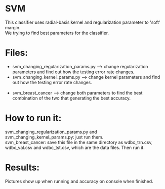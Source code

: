 # SVM 
This classifier uses radial-basis kernel and regularization parameter to 'soft' margin.<br />
We trying to find best parameters for the classifier.

# Files:
* svm_changing_regularization_params.py  -->  change regularization parameters and find out how the testing error rate changes. <br />
* svm_changing_kernel_params.py  -->  change kernel parameters and find out how the testing error rate changes. <br /><br />
* svm_breast_cancer  -->  change both parameters to find the best combination of the two that generating the best accuracy.

# How to run it:
svm_changing_regularization_params.py  and   svm_changing_kernel_params.py: just run them. <br />
svm_breast_cancer: save this file in the same directory as wdbc_trn.csv, wdbc_val.csv and wdbc_tst.csv, which are the data files. Then run it.

# Results:
Pictures show up when running and accuracy on console when finished.
